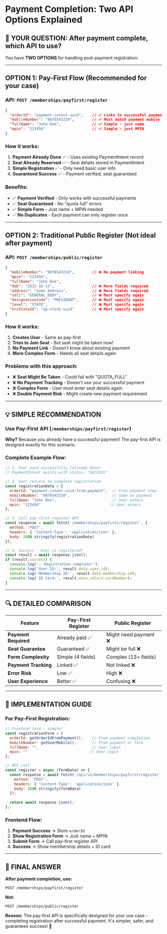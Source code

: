 # Payment Completion: Two API Options Explained

## 🤔 **YOUR QUESTION:** After payment complete, which API to use?

You have **TWO OPTIONS** for handling post-payment registration:

---

## **OPTION 1: Pay-First Flow** (Recommended for your case)

### **API:** `POST /memberships/payfirst/register`

```json
{
  "orderId": "payment-intent-uuid",    // ✅ Links to successful payment
  "mobileNumber": "9876543210",        // ✅ Must match payment mobile  
  "fullName": "John Doe",              // ✅ Simple - just name
  "mpin": "123456"                     // ✅ Simple - just MPIN
}
```

### **How it works:**
1. **Payment Already Done** ✅ - Uses existing PaymentIntent record
2. **Seat Already Reserved** ✅ - Seat details stored in PaymentIntent  
3. **Simple Registration** ✅ - Only need basic user info
4. **Guaranteed Success** ✅ - Payment verified, seat guaranteed

### **Benefits:**
- ✅ **Payment Verified** - Only works with successful payments
- ✅ **Seat Guaranteed** - No "quota full" errors  
- ✅ **Simple Form** - Just name + MPIN needed
- ✅ **No Duplicates** - Each payment can only register once

---

## **OPTION 2: Traditional Public Register** (Not ideal after payment)

### **API:** `POST /memberships/public/register`

```json
{
  "mobileNumber": "9876543210",        // ❌ No payment linking
  "mpin": "123456",
  "fullName": "John Doe", 
  "dob": "2025-10-13",                 // ❌ More fields required
  "address": "Some Address",           // ❌ More fields required
  "cell": "GENERAL_BODY",              // ❌ Must specify again
  "designationCode": "PRESIDENT",      // ❌ Must specify again  
  "level": "STATE",                    // ❌ Must specify again
  "hrcStateId": "ap-state-uuid"        // ❌ Must specify again
}
```

### **How it works:**
1. **Creates User** - Same as pay-first
2. **Tries to Join Seat** - But seat might be taken now!
3. **No Payment Link** - Doesn't know about existing payment
4. **More Complex Form** - Needs all seat details again

### **Problems with this approach:**
- ❌ **Seat Might Be Taken** - Could fail with "QUOTA_FULL"
- ❌ **No Payment Tracking** - Doesn't use your successful payment  
- ❌ **Complex Form** - User must enter seat details again
- ❌ **Double Payment Risk** - Might create new payment requirement

---

## **💡 SIMPLE RECOMMENDATION**

### **Use Pay-First API** (`/memberships/payfirst/register`)

**Why?** Because you already have a successful payment! The pay-first API is designed exactly for this scenario.

### **Complete Example Flow:**

```javascript
// 1. User paid successfully (already done)
// PaymentIntent exists with status: "SUCCESS"

// 2. User returns to complete registration
const registrationData = {
  orderId: "payment-intent-uuid-from-payment",  // From payment step
  mobileNumber: "9876543210",                   // Same as payment
  fullName: "John Doe",                         // User enters  
  mpin: "123456"                               // User enters
};

// 3. Call pay-first register API
const response = await fetch('/memberships/payfirst/register', {
  method: 'POST',
  headers: { 'Content-Type': 'application/json' },
  body: JSON.stringify(registrationData)
});

// 4. Success - User is registered!
const result = await response.json();
if (result.success) {
  console.log('✅ Registration complete!');
  console.log('User ID:', result.data.user.id);
  console.log('Membership ID:', result.data.membership.id);  
  console.log('ID Card:', result.data.idCard.cardNumber);
}
```

---

## **🔍 DETAILED COMPARISON**

| Feature | Pay-First Register | Public Register |
|---------|-------------------|-----------------|
| **Payment Required** | Already paid ✅ | Might need payment ❌ |
| **Seat Guarantee** | Guaranteed ✅ | Might be full ❌ |
| **Form Complexity** | Simple (4 fields) | Complex (13+ fields) |
| **Payment Tracking** | Linked ✅ | Not linked ❌ |
| **Error Risk** | Low ✅ | High ❌ |
| **User Experience** | Better ✅ | Confusing ❌ |

---

## **🚀 IMPLEMENTATION GUIDE**

### **For Pay-First Registration:**

```javascript
// Frontend form - simple!
const registrationForm = {
  orderId: getOrderIdFromPayment(),    // From payment completion
  mobileNumber: getUserMobile(),       // From payment or form
  fullName: "",                        // User input
  mpin: ""                            // User input  
};

// API call
const register = async (formData) => {
  const response = await fetch('/api/v1/memberships/payfirst/register', {
    method: 'POST',
    headers: { 'Content-Type': 'application/json' },
    body: JSON.stringify(formData)
  });
  
  return await response.json();
};
```

### **Frontend Flow:**
1. **Payment Success** → Store `orderId` 
2. **Show Registration Form** → Just name + MPIN
3. **Submit Form** → Call pay-first register API  
4. **Success** → Show membership details + ID card

---

## **🎯 FINAL ANSWER**

**After payment completion, use:**
```
POST /memberships/payfirst/register
```

**Not:**
```
POST /memberships/public/register  
```

**Reason:** The pay-first API is specifically designed for your use case - completing registration after successful payment. It's simpler, safer, and guarantees success! 🎉